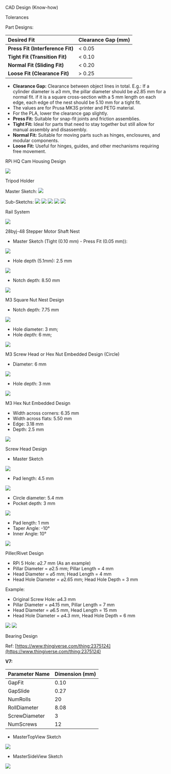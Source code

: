 CAD Design (Know-how)

Tolerances

Part Designs:

|   Desired Fit  |   Clearance Gap (mm)  |
| :---- | :---- |
|   **Press Fit (Interference Fit)**  |   \< 0.05  |
|   **Tight Fit (Transition Fit)**  |   \< 0.10  |
|   **Normal Fit (Sliding Fit)**  |   \< 0.20  |
|   **Loose Fit (Clearance Fit)**  |   \> 0.25  |



* **Clearance Gap:** Clearance between object lines in total. E.g.: If a cylinder diameter is ⌀3 mm, the pillar diameter should be ⌀2.85 mm for a normal fit. if it is a square cross-section with a 5 mm length on each edge, each edge of the nest should be 5.10 mm for a tight fit.
* The values are for Prusa MK3S printer and PETG material.
* For the PLA, lower the clearance gap slightly.
* **Press Fit:** Suitable for snap-fit joints and friction assemblies.
* **Tight Fit:** Ideal for parts that need to stay together but still allow for manual assembly and disassembly.
* **Normal Fit:** Suitable for moving parts such as hinges, enclosures, and modular components.
* **Loose Fit:** Useful for hinges, guides, and other mechanisms requiring free movement.


RPi HQ Cam Housing Design

![](know_how_cad/images/rpi_hq_cam_housing_design.png)

Tripod Holder

Master Sketch:
![](know_how_cad/images/tripod_holder_master_sketch.png)

Sub-Sketchs:
![](know_how_cad/images/tripod_holder_sub_sketch_1.png)
![](know_how_cad/images/tripod_holder_sub_sketch_2.png)
![](know_how_cad/images/tripod_holder_sub_sketch_3.png)
![](know_how_cad/images/tripod_holder_sub_sketch_4.png)
![](know_how_cad/images/tripod_holder_sub_sketch_5.png)

Rail System

![](know_how_cad/images/rail_system.png)

28byj-48 Stepper Motor Shaft Nest


* Master Sketch (Tight (0.10 mm) \- Press Fit (0.05 mm)):

![](know_how_cad/images/stepper_motor_master.png)


* Hole depth (5.1mm): 2.5 mm

![](know_how_cad/images/stepper_motor_solid1.png)


* Notch depth: 8.50 mm

![](know_how_cad/images/stepper_motor_solid2.png)

M3 Square Nut Nest Design


* Notch depth: 7.75 mm

![](know_how_cad/images/m3_square_nut_nest_1.png)


* Hole diameter: 3 mm;
* Hole depth: 6 mm;

![](know_how_cad/images/m3_square_nut_nest_2.png)

M3 Screw Head or Hex Nut Embedded Design (Circle)


* Diameter: 6 mm

![](know_how_cad/images/m3_hex_nut_nest_1.png)


* Hole depth: 3 mm

![](know_how_cad/images/m3_hex_nut_nest_2.png)

M3 Hex Nut Embedded Design


* Width across corners: 6.35 mm
* Width across flats: 5.50 mm
* Edge: 3.18 mm
* Depth: 2.5 mm

![](know_how_cad/images/m3_hex_nut_nest_3.png)


Screw Head Design


* Master Sketch

![](know_how_cad/images/screw_head_1.png)


* Pad length: 4.5 mm

![](know_how_cad/images/screw_head_2.png)


* Circle diameter: 5.4 mm
* Pocket depth: 3 mm

![](know_how_cad/images/screw_head_3.png)


* Pad length: 1 mm
* Taper Angle: \-10°
* Inner Angle: 10°

![](know_how_cad/images/screw_head_4.png)

Piller/Rivet Design


* RPi 5 Hole: ⌀2.7 mm (As an example)
* Pillar Diameter \= ⌀2.5 mm; Pillar Length \= 4 mm
* Head Diameter \= ⌀5 mm; Head Length \= 4 mm
* Head Hole Diameter \= ⌀2.65 mm; Head Hole Depth \= 3 mm


Example:

* Original Screw Hole: ⌀4.3 mm
* Pillar Diameter \= ⌀4.15 mm, Pillar Length \= 7 mm
* Head Diameter \= ⌀6.5 mm, Head Length \= 15 mm
* Head Hole Diameter \= ⌀4.3 mm, Head Hole Depth \= 6 mm


![](know_how_cad/images/rivet_master.png)
![](know_how_cad/images/rivet.png)

Bearing Design

Ref: [https://www.thingiverse.com/thing:2375124](https://www.thingiverse.com/thing:2375124)

**V7:**

| Parameter Name  | Dimension (mm)  |
| :---- | :---- |
| GapFit  | 0.10  |
| GapSlide  | 0.27  |
| NumRolls  | 20  |
| RollDiameter  | 8.08  |
| ScrewDiameter  | 3  |
| NumScrews  | 12  |



* MasterTopView Sketch

![](know_how_cad/images/bearing_design_top_master.png)


* MasterSideView Sketch

![](know_how_cad/images/bearing_design_side_master.png)
